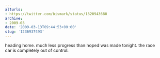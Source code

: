 ```yaml
---
alturls:
- https://twitter.com/bismark/status/1320943680
archive:
- 2009-03
date: '2009-03-13T09:44:53+00:00'
slug: '1236937493'
---
```


heading home. much less progress than hoped was made tonight. the race car is completely out of control.

